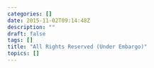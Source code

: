 ```yaml
---
categories: []
date: 2015-11-02T09:14:48Z
description: ""
draft: false
tags: []
title: "All Rights Reserved (Under Embargo)"
topics: []
---
```


